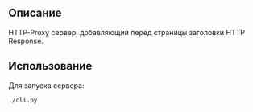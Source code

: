 ## Описание

HTTP-Proxy сервер, добавляющий перед </body> страницы заголовки HTTP Response.

## Использование

Для запуска сервера:

```
./cli.py
```
